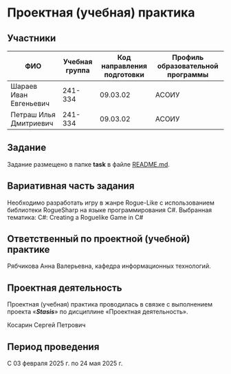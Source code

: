 # Проектная (учебная) практика

## Участники

| ФИО | Учебная группа | Код направления подготовки | Профиль образовательной программы |
|-|-|-|-|
| Шараев Иван Евгеньевич | 241-334 | 09.03.02 | АСОИУ |
| Петраш Илья Дмитриевич | 241-334 | 09.03.02 | АСОИУ |

## Задание

Задание размещено в папке **task** в файле [README.md](task/README.md).

## Вариативная часть задания

Необходимо разработать игру в жанре Rogue-Like с использованием библиотеки RogueSharp на языке программирования C#.
Выбранная тематика: C#: Creating a Roguelike Game in C#

## Ответственный по проектной (учебной) практике

Рябчикова Анна Валерьевна, кафедра информационных технологий.

## Проектная деятельность

Проектная (учебная) практика проводилась в связке с выполнением проекта «***Stasis***» по дисциплине «Проектная деятельность».

Косарин Сергей Петрович

## Период проведения

С 03 февраля 2025 г. по 24 мая 2025 г.
